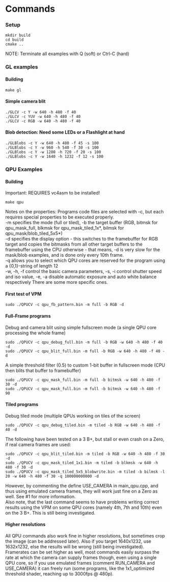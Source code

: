 # Commands

### Setup
```
mkdir build
cd build
cmake ..
```

NOTE: Terminate all examples with Q (soft) or Ctrl-C (hard)

### GL examples

#### Building
```
make gl
```

#### Simple camera blit
```
./GLCV -c Y -w 640 -h 480 -f 40
./GLCV -c YUV -w 640 -h 480 -f 40
./GLCV -c RGB -w 640 -h 480 -f 40
```

#### Blob detection: Need some LEDs or a Flashlight at hand
```
./GLBlobs -c Y -w 640 -h 480 -f 45 -s 100
./GLBlobs -c Y -w 960 -h 540 -f 30 -s 100
./GLBlobs -c Y -w 1280 -h 720 -f 20 -s 100
./GLBlobs -c Y -w 1640 -h 1232 -f 12 -s 100
```

### QPU Examples

#### Building
Important: REQUIRES vc4asm to be installed!
```
make qpu
```
Notes on the properties: Programs code files are selected with -c, but each requires special properties to be executed properly. <br>
-m specifies the mode (full or tiled), -b the target buffer (RGB, bitmsk for qpu_mask_full, blkmsk for qpu_mask_tiled_1x*, bilmsk for qpu_mask/blob_tiled_5x5*) <br>
-d specifies the display option - this switches to the framebuffer for RGB target and copies the bitmasks from all other target buffers to the framebuffer using the CPU otherwise - that means, -d is very slow for the mask/blob examples, and is done only every 10th frame. <br>
-q allows you to select which QPU cores are reserved for the program using a {0,1}-string of length 12 <br>
-w, -h, -f control the basic camera parameters, -s, -i control shutter speed and iso value, -e, -a disable automatic exposure and auto white balance respectively
There are some more specific ones.

#### First test of VPM
```
sudo ./QPUCV -c qpu_fb_pattern.bin -m full -b RGB -d
```

#### Full-Frame programs
Debug and camera blit using simple fullscreen mode (a single QPU core processing the whole frame)
```
sudo ./QPUCV -c qpu_debug_full.bin -m full -b RGB -w 640 -h 480 -f 40 -d
sudo ./QPUCV -c qpu_blit_full.bin -m full -b RGB -w 640 -h 480 -f 40 -d
```
A simple threshold filter (0.5) to custom 1-bit buffer in fullscreen mode (CPU then blits that buffer to framebuffer)
```
sudo ./QPUCV -c qpu_mask_full.bin -m full -b bitmsk -w 640 -h 480 -f 30 -d
sudo ./QPUCV -c qpu_mask_full.bin -m full -b bitmsk -w 640 -h 480 -f 90
```

#### Tiled programs
Debug tiled mode (multiple QPUs working on tiles of the screen)
```
sudo ./QPUCV -c qpu_debug_tiled.bin -m tiled -b RGB -w 640 -h 480 -f 40 -d
```
The following have been tested on a 3 B+, but stall or even crash on a Zero, if real camera frames are used:
```
sudo ./QPUCV -c qpu_blit_tiled.bin -m tiled -b RGB -w 640 -h 480 -f 30 -d
sudo ./QPUCV -c qpu_mask_tiled_1x1.bin -m tiled -b blkmsk -w 640 -h 480 -f 30 -d
sudo ./QPUCV -c qpu_mask_tiled_5x5_blobwrite.bin -m tiled -b bilmsk -l 20 -w 640 -h 480 -f 30 -q 100000000000 -d
```
However, by commenting the define USE_CAMERA in main_qpu.cpp, and thus using emulated camera frames, they will work just fine on a Zero as well. See #1 for more information. <br>
Also note, that the last command seems to have problems writing correct results using the VPM on some QPU cores (namely 4th, 7th and 10th) even on the 3 B+. This is still being investigated.

#### Higher resolutions
All QPU commands also work fine in higher resolutions, but sometimes crop the image (can be addressed later). Also if you target 1640x1232, use 1632x1232, else the results will be wrong (still being investigated). Framerates can be set higher as well, most commands easily surpass the rate at which the camera can supply frames though, even using a single QPU core, so if you use emulated frames (comment RUN_CAMERA and USE_CAMERA) it can freely run (some programs, like the 1x1_optimized threshold shader, reaching up to 3000fps @ 480p).
